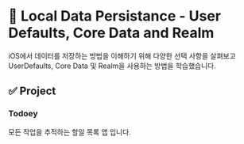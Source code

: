 # 📑 Local Data Persistance - User Defaults, Core Data and Realm

iOS에서 데이터를 저장하는 방법을 이해하기 위해 다양한 선택 사항을 살펴보고 UserDefaults, Core Data 및 Realm을 사용하는 방법을 학습했습니다.

## ✅ Project
### Todoey
모든 작업을 추적하는 할일 목록 앱 입니다.
